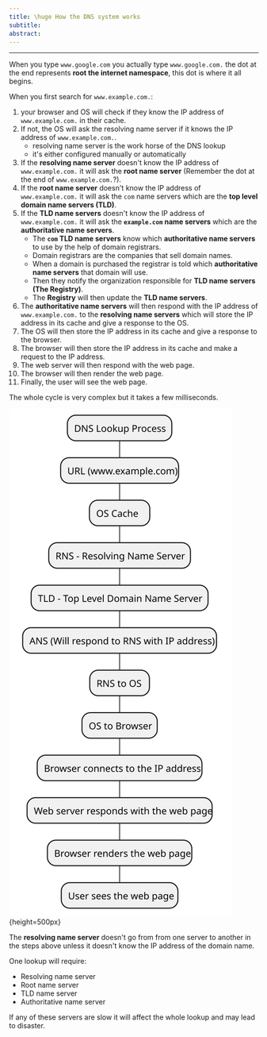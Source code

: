 ```yaml
---
title: \huge How the DNS system works
subtitle: 
abstract: 
---
```


---

When you type `www.google.com` you actually type `www.google.com.` the dot at the end represents **root the internet namespace**, this dot is where it all begins.

When you first search for `www.example.com.`:

1. your browser and OS will check if they know the IP address of `www.example.com.` in their cache.
2. If not, the OS will ask the resolving name server if it knows the IP address of `www.example.com.`.
   - resolving name server is the work horse of the DNS lookup
   - it's either configured manually or automatically
3. If the **resolving name server** doesn't know the IP address of `www.example.com.` it will ask the **root name server** (Remember the dot at the end of `www.example.com.`?).
4. If the **root name server** doesn't know the IP address of `www.example.com.` it will ask the `com` name servers which are the **top level domain name servers (TLD)**.
5. If the **TLD name servers** doesn't know the IP address of `www.example.com.` it will ask the **`example.com` name servers** which are the **authoritative name servers**.
   - The **`com` TLD name servers** know which **authoritative name servers** to use by the help of domain registrars.
   - Domain registrars are the companies that sell domain names.
   - When a domain is purchased the registrar is told which **authoritative name servers** that domain will use.
   - Then they notify the organization responsible for **TLD name servers (The Registry)**.
   - The **Registry** will then update the **TLD name servers**.
6. The **authoritative name servers** will then respond with the IP address of `www.example.com.` to the **resolving name servers** which will store the IP address in its cache and give a response to the OS.
7. The OS will then store the IP address in its cache and give a response to the browser.
8. The browser will then store the IP address in its cache and make a request to the IP address.
9. The web server will then respond with the web page.
10. The browser will then render the web page.
11. Finally, the user will see the web page.

The whole cycle is very complex but it takes a few milliseconds.

![DNS Lookup](imgs\how-dns-works\how-dns-works.svg){height=500px}

<!-- ```plantuml
@startmindmap
top to bottom direction
+ DNS Lookup Process
++ URL (www.example.com)
+++ OS Cache 
++++ RNS - Resolving Name Server
+++++ TLD - Top Level Domain Name Server
++++++ ANS (Will respond to RNS with IP address)
+++++++ RNS to OS
++++++++ OS to Browser
+++++++++ Browser connects to the IP address
++++++++++ Web server responds with the web page
+++++++++++ Browser renders the web page
++++++++++++ User sees the web page
@endmindmap
``` -->

The **resolving name server** doesn't go from from one server to another in the steps above unless it doesn't know the IP address of the domain name.

One lookup will require:

- Resolving name server
- Root name server
- TLD name server
- Authoritative name server

If any of these servers are slow it will affect the whole lookup and may lead to disaster.

